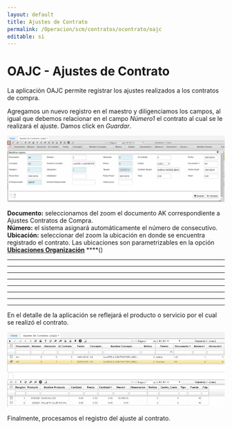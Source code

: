 ```yaml
---
layout: default
title: Ajustes de Contrato
permalink: /Operacion/scm/contratos/ocontrato/oajc
editable: si
---
```


# OAJC - Ajustes de Contrato

La aplicación OAJC permite registrar los ajustes realizados a los contratos de compra.  

Agregamos un nuevo registro en el maestro y diligenciamos los campos, al igual que debemos relacionar en el campo _Número1_ el contrato al cual se le realizará el ajuste. Damos click en _Guardar_.  

![](oajc.png)

**Documento:** seleccionamos del zoom el documento AK correspondiente a Ajustes Contratos de Compra.  
**Número:** el sistema asignará automáticamente el número de consecutivo.  
**Ubicación:** seleccionar del zoom la ubicación en donde se encuentra registrado el contrato. Las ubicaciones son parametrizables en la opción [**Ubicaciones Organización**](http://docs.oasiscom.com/Operacion/common/borgan/bubi) 
****()
****
****
****
****
****
****
****
****













En el detalle de la aplicación se reflejará el producto o servicio por el cual se realizó el contrato.  

![](oajc1.png)

Finalmente, procesamos el registro del ajuste al contrato.  

